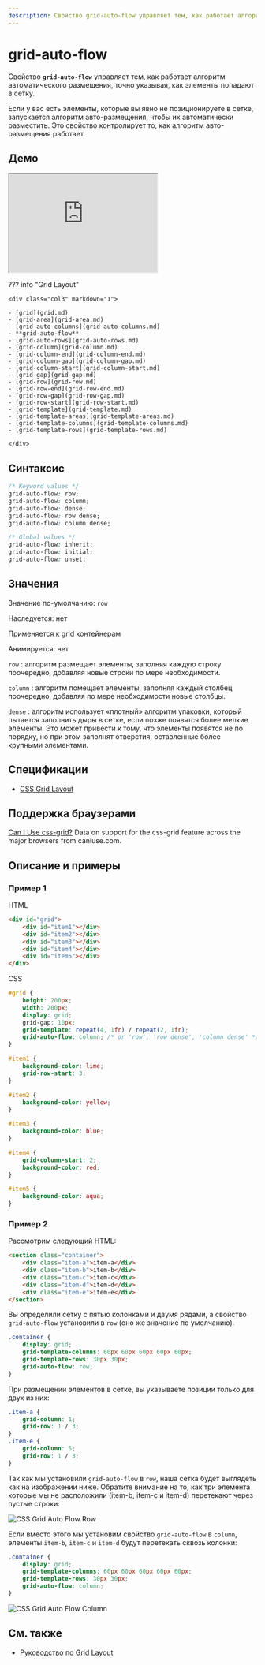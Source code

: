 ```yaml
---
description: Свойство grid-auto-flow управляет тем, как работает алгоритм автоматического размещения, точно указывая, как элементы попадают в сетку
---
```


# grid-auto-flow

Свойство **`grid-auto-flow`** управляет тем, как работает алгоритм автоматического размещения, точно указывая, как элементы попадают в сетку.

Если у вас есть элементы, которые вы явно не позиционируете в сетке, запускается алгоритм авто-размещения, чтобы их автоматически разместить. Это свойство контролирует то, как алгоритм авто-размещения работает.

## Демо

<iframe class="interactive is-default-height" height="200" src="https://interactive-examples.mdn.mozilla.net/pages/css/grid-auto-flow.html" title="MDN Web Docs Interactive Example" loading="lazy" data-readystate="complete"></iframe>

??? info "Grid Layout"

    <div class="col3" markdown="1">

    - [grid](grid.md)
    - [grid-area](grid-area.md)
    - [grid-auto-columns](grid-auto-columns.md)
    - **grid-auto-flow**
    - [grid-auto-rows](grid-auto-rows.md)
    - [grid-column](grid-column.md)
    - [grid-column-end](grid-column-end.md)
    - [grid-column-gap](grid-column-gap.md)
    - [grid-column-start](grid-column-start.md)
    - [grid-gap](grid-gap.md)
    - [grid-row](grid-row.md)
    - [grid-row-end](grid-row-end.md)
    - [grid-row-gap](grid-row-gap.md)
    - [grid-row-start](grid-row-start.md)
    - [grid-template](grid-template.md)
    - [grid-template-areas](grid-template-areas.md)
    - [grid-template-columns](grid-template-columns.md)
    - [grid-template-rows](grid-template-rows.md)

    </div>

## Синтаксис

```css
/* Keyword values */
grid-auto-flow: row;
grid-auto-flow: column;
grid-auto-flow: dense;
grid-auto-flow: row dense;
grid-auto-flow: column dense;

/* Global values */
grid-auto-flow: inherit;
grid-auto-flow: initial;
grid-auto-flow: unset;
```

## Значения

Значение по-умолчанию: `row`

Наследуется: нет

Применяется к grid контейнерам

Анимируется: нет

`row`
: алгоритм размещает элементы, заполняя каждую строку поочередно, добавляя новые строки по мере необходимости.

`column`
: алгоритм помещает элементы, заполняя каждый столбец поочередно, добавляя по мере необходимости новые столбцы.

`dense`
: алгоритм использует «плотный» алгоритм упаковки, который пытается заполнить дыры в сетке, если позже появятся более мелкие элементы. Это может привести к тому, что элементы появятся не по порядку, но при этом заполнят отверстия, оставленные более крупными элементами.

## Спецификации

-   [CSS Grid Layout](https://drafts.csswg.org/css-grid/#propdef-grid-auto-flow)

## Поддержка браузерами

<p class="ciu_embed" data-feature="css-grid" data-periods="future_1,current,past_1,past_2">
  <a href="http://caniuse.com/#feat=css-grid">Can I Use css-grid?</a> Data on support for the css-grid feature across the major browsers from caniuse.com.
</p>

## Описание и примеры

### Пример 1

HTML

```html
<div id="grid">
	<div id="item1"></div>
	<div id="item2"></div>
	<div id="item3"></div>
	<div id="item4"></div>
	<div id="item5"></div>
</div>
```

CSS

```css
#grid {
	height: 200px;
	width: 200px;
	display: grid;
	grid-gap: 10px;
	grid-template: repeat(4, 1fr) / repeat(2, 1fr);
	grid-auto-flow: column; /* or 'row', 'row dense', 'column dense' */
}

#item1 {
	background-color: lime;
	grid-row-start: 3;
}

#item2 {
	background-color: yellow;
}

#item3 {
	background-color: blue;
}

#item4 {
	grid-column-start: 2;
	background-color: red;
}

#item5 {
	background-color: aqua;
}
```

### Пример 2

Рассмотрим следующий HTML:

```html
<section class="container">
	<div class="item-a">item-a</div>
	<div class="item-b">item-b</div>
	<div class="item-c">item-c</div>
	<div class="item-d">item-d</div>
	<div class="item-e">item-e</div>
</section>
```

Вы определили сетку с пятью колонками и двумя рядами, а свойство `grid-auto-flow` установили в `row` (оно же значение по умолчанию).

```css
.container {
	display: grid;
	grid-template-columns: 60px 60px 60px 60px 60px;
	grid-template-rows: 30px 30px;
	grid-auto-flow: row;
}
```

При размещении элементов в сетке, вы указываете позиции только для двух из них:

```css
.item-a {
	grid-column: 1;
	grid-row: 1 / 3;
}
.item-e {
	grid-column: 5;
	grid-row: 1 / 3;
}
```

Так как мы установили `grid-auto-flow` в `row`, наша сетка будет выглядеть как на изображении ниже. Обратите внимание на то, как три элемента которые мы не расположили (item-b, item-c и item-d) перетекают через пустые строки:

![CSS Grid Auto Flow Row](grid-auto-flow-row.png)

Если вместо этого мы установим свойство `grid-auto-flow` в `column`, элементы `item-b`, `item-c` и `item-d` будут перетекать сквозь колонки:

```css
.container {
	display: grid;
	grid-template-columns: 60px 60px 60px 60px 60px;
	grid-template-rows: 30px 30px;
	grid-auto-flow: column;
}
```

![CSS Grid Auto Flow Column](grid-auto-flow-column.png)

## См. также

-   [Руководство по Grid Layout](../learn/grid/index.md)
